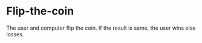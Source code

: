# Flip-the-coin
The user and computer flip the coin. If the result is same, the user wins else losses.
